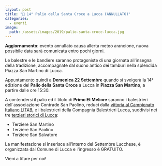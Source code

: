 ```yaml
---
layout: post
title: "🎯 14° Palio della Santa Croce a Lucca (ANNULLATO)"
categories:
  - eventi
image:
  path: /assets/images/2019/palio-santa-croce-lucca.jpg
---
```


**Aggiornamento**: evento annullato causa allerta meteo arancione, nuova
possibile data sarà comunicata entro pochi giorni.

Le balestre e le bandiere saranno protagoniste di una giornata all'insegna della
tradizione, accompagnate dal suono antico dei tamburi nella splendida Piazza San
Martino di Lucca.

<!-- more -->

Appuntamento quindi a **Domenica 22 Settembre** quando si svolgerà la 14°
edizione del **Palio della Santa Croce** a Lucca in **Piazza San Martino**, a
partire dalle ore 15:30.

A contendersi il palio ed il titolo di **Primo Et Meliore** saranno i
balestrieri dell'associazione Contrade San Paolino, reduci dalla [vittoria al
Campionato Italiano LITAB](/2019/lucca-campioni-italia), e i balestrieri della
Compagnia Balestrieri Lucca, suddivisi nei tre [terzieri storici di
Lucca](/terzieri-lucca):

* Terziere San Martino
* Terziere San Paolino
* Terziere San Salvatore

La manifestazione si inserisce all'interno del Settembre Lucchese, è organizzata dal Comune di Lucca e l'ingresso è GRATUITO.

Vieni a tifare per noi!
